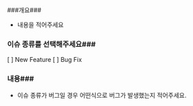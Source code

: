 ###개요###

- 내용을 적어주세요

### 이슈 종류를 선택해주세요###
[ ] New Feature
[ ] Bug Fix

### 내용###
-  이슈 종류가 버그일 경우 어떤식으로 버그가 발생했는지 적어주세요.


